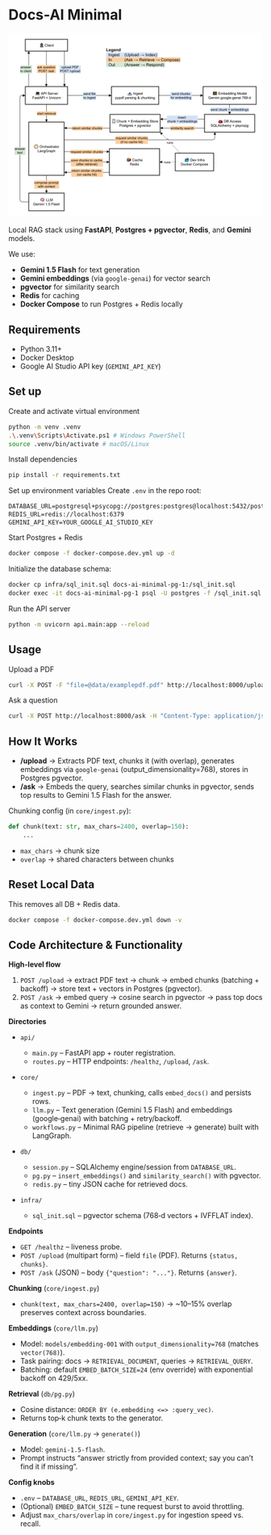 # Docs-AI Minimal

![Docs-AI Minimal](docs/docs-ai-minimal-architecture.drawio.png)

Local RAG stack using **FastAPI**, **Postgres + pgvector**, **Redis**, and **Gemini** models.

We use:
* **Gemini 1.5 Flash** for text generation
* **Gemini embeddings** (via `google-genai`) for vector search
* **pgvector** for similarity search
* **Redis** for caching
* **Docker Compose** to run Postgres + Redis locally

## Requirements
* Python 3.11+
* Docker Desktop
* Google AI Studio API key (`GEMINI_API_KEY`)

## Set up

Create and activate virtual environment
```bash
python -m venv .venv
.\.venv\Scripts\Activate.ps1 # Windows PowerShell
source .venv/bin/activate # macOS/Linux
```

Install dependencies
```bash
pip install -r requirements.txt
```

Set up environment variables
Create `.env` in the repo root:
```env
DATABASE_URL=postgresql+psycopg://postgres:postgres@localhost:5432/postgres
REDIS_URL=redis://localhost:6379
GEMINI_API_KEY=YOUR_GOOGLE_AI_STUDIO_KEY
```

Start Postgres + Redis
```bash
docker compose -f docker-compose.dev.yml up -d
```

Initialize the database schema:
```bash
docker cp infra/sql_init.sql docs-ai-minimal-pg-1:/sql_init.sql
docker exec -it docs-ai-minimal-pg-1 psql -U postgres -f /sql_init.sql
```

Run the API server
```bash
python -m uvicorn api.main:app --reload
```

## Usage
Upload a PDF
```bash
curl -X POST -F "file=@data/examplepdf.pdf" http://localhost:8000/upload
```
Ask a question
```bash
curl -X POST http://localhost:8000/ask -H "Content-Type: application/json" -d "{\"question\":\"Summarize the document in 2 sentences.\"}"
```

## How It Works
* **/upload** → Extracts PDF text, chunks it (with overlap), generates embeddings via `google-genai` (output\_dimensionality=768), stores in Postgres pgvector.
* **/ask** → Embeds the query, searches similar chunks in pgvector, sends top results to Gemini 1.5 Flash for the answer.

Chunking config (in `core/ingest.py`):
```python
def chunk(text: str, max_chars=2400, overlap=150):
    ...
```
* `max_chars` → chunk size
* `overlap` → shared characters between chunks



## Reset Local Data
This removes all DB + Redis data.
```bash
docker compose -f docker-compose.dev.yml down -v
```



## Code Architecture & Functionality

**High-level flow**

1. `POST /upload` → extract PDF text → chunk → embed chunks (batching + backoff) → store text + vectors in Postgres (pgvector).
2. `POST /ask` → embed query → cosine search in pgvector → pass top docs as context to Gemini → return grounded answer.

**Directories**

* `api/`

  * `main.py` – FastAPI app + router registration.
  * `routes.py` – HTTP endpoints: `/healthz`, `/upload`, `/ask`.
* `core/`

  * `ingest.py` – PDF → text, chunking, calls `embed_docs()` and persists rows.
  * `llm.py` – Text generation (Gemini 1.5 Flash) and embeddings (google‑genai) with batching + retry/backoff.
  * `workflows.py` – Minimal RAG pipeline (retrieve → generate) built with LangGraph.
* `db/`

  * `session.py` – SQLAlchemy engine/session from `DATABASE_URL`.
  * `pg.py` – `insert_embeddings()` and `similarity_search()` with pgvector.
  * `redis.py` – tiny JSON cache for retrieved docs.
* `infra/`

  * `sql_init.sql` – pgvector schema (768‑d vectors + IVFFLAT index).

**Endpoints**

* `GET /healthz` – liveness probe.
* `POST /upload` (multipart form) – field `file` (PDF). Returns `{status, chunks}`.
* `POST /ask` (JSON) – body `{"question": "..."}`. Returns `{answer}`.

**Chunking** (`core/ingest.py`)

* `chunk(text, max_chars=2400, overlap=150)` → \~10–15% overlap preserves context across boundaries.

**Embeddings** (`core/llm.py`)

* Model: `models/embedding-001` with `output_dimensionality=768` (matches `vector(768)`).
* Task pairing: docs → `RETRIEVAL_DOCUMENT`, queries → `RETRIEVAL_QUERY`.
* Batching: default `EMBED_BATCH_SIZE=24` (env override) with exponential backoff on 429/5xx.

**Retrieval** (`db/pg.py`)

* Cosine distance: `ORDER BY (e.embedding <=> :query_vec)`.
* Returns top‑k chunk texts to the generator.

**Generation** (`core/llm.py` → `generate()`)

* Model: `gemini-1.5-flash`.
* Prompt instructs “answer strictly from provided context; say you can’t find it if missing”.

**Config knobs**

* `.env` – `DATABASE_URL`, `REDIS_URL`, `GEMINI_API_KEY`.
* (Optional) `EMBED_BATCH_SIZE` – tune request burst to avoid throttling.
* Adjust `max_chars/overlap` in `core/ingest.py` for ingestion speed vs. recall.

